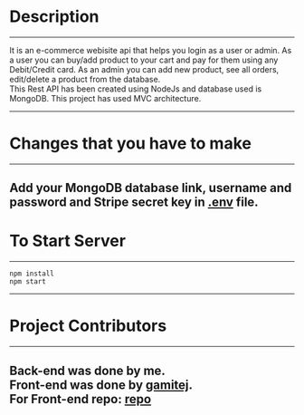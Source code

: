 # Description

---

It is an e-commerce webisite api that helps you login as a user or admin. As a user you can buy/add product to your cart and pay for them using any Debit/Credit card. As an admin you can add new product, see all orders, edit/delete a product from the database.</br> This Rest API has been created using NodeJs and database used is MongoDB. This project has used MVC architecture.

---
# Changes that you have to make 
---
Add your MongoDB database link, username and password and Stripe secret key in [.env] file.
---
# To Start Server

---

    npm install
    npm start

---

# Project Contributors
---
Back-end was done by me.
</br>
Front-end was done by [gamitej].
</br>
For Front-end repo: [repo]
---

[gamitej]: https://github.com/gamitej
[repo]: https://github.com/gamitej/Ecommerce-MERN
[.env]: https://github.com/prklm10/E-Commerce-MERN/blob/master/.env
